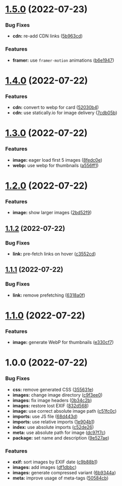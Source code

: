 # [1.5.0](https://github.com/obviyus/musee/compare/v1.4.0...v1.5.0) (2022-07-23)


### Bug Fixes

* **cdn:** re-add CDN links ([5b963cd](https://github.com/obviyus/musee/commit/5b963cdb708884aeab8af0f51cb7296c5c1a6aae))


### Features

* **framer:** use `framer-motion` animations ([b6e1947](https://github.com/obviyus/musee/commit/b6e194728ff3876413a257d330b9c5e1557b3f3a))

# [1.4.0](https://github.com/obviyus/musee/compare/v1.3.0...v1.4.0) (2022-07-22)


### Features

* **cdn:** convert to webp for card ([52030b4](https://github.com/obviyus/musee/commit/52030b4aba2ce25194908ff6ed0ce85474d45c31))
* **cdn:** use statically.io for image delivery ([7cdb05b](https://github.com/obviyus/musee/commit/7cdb05b4b9d5853ade5051486a7dcbccc3db1c88))

# [1.3.0](https://github.com/obviyus/musee/compare/v1.2.0...v1.3.0) (2022-07-22)


### Features

* **image:** eager load first 5 images ([8fedc0e](https://github.com/obviyus/musee/commit/8fedc0e8e9b08f1c4283a9a28a1d1a90942f50fc))
* **webp:** use webp for thumbnails ([a556ff1](https://github.com/obviyus/musee/commit/a556ff1aba72ff53a0c6e0403bb91534f95a088b))

# [1.2.0](https://github.com/obviyus/musee/compare/v1.1.2...v1.2.0) (2022-07-22)


### Features

* **image:** show larger images ([2bd52f9](https://github.com/obviyus/musee/commit/2bd52f91de7f602bcd54c395415dae5dcb63c7d1))

## [1.1.2](https://github.com/obviyus/musee/compare/v1.1.1...v1.1.2) (2022-07-22)


### Bug Fixes

* **link:** pre-fetch links on hover ([c3552cd](https://github.com/obviyus/musee/commit/c3552cd604295d75edf403cf719e6646227b16d5))

## [1.1.1](https://github.com/obviyus/musee/compare/v1.1.0...v1.1.1) (2022-07-22)


### Bug Fixes

* **link:** remove prefetching ([6318a0f](https://github.com/obviyus/musee/commit/6318a0ff9c033ac51c33ba687a7552facd190b43))

# [1.1.0](https://github.com/obviyus/galerie/compare/v1.0.0...v1.1.0) (2022-07-22)


### Features

* **image:** generate WebP for thumbnails ([e330cf7](https://github.com/obviyus/galerie/commit/e330cf79ad22298c62697220e0b9b39dea17a2ce))

# 1.0.0 (2022-07-22)


### Bug Fixes

* **css:** remove generated CSS ([355631e](https://github.com/obviyus/galerie/commit/355631ee6fd49073c65d5e7361a59cb5d2cdaba4))
* **images:** change image directory ([c9f3ee0](https://github.com/obviyus/galerie/commit/c9f3ee0ce1df2e7089d3eb64b50c1fa614df9ca7))
* **images:** fix image headers ([0b34c2b](https://github.com/obviyus/galerie/commit/0b34c2bf30caf1b889e1c420f8d1f9cd9c73bca2))
* **images:** restore lost EXIF ([832d568](https://github.com/obviyus/galerie/commit/832d568e40937c3f0bf91907ead87f6867451db6))
* **image:** use correct absolute image path ([c51fc0c](https://github.com/obviyus/galerie/commit/c51fc0cae539bd8f18ee1ed1ca5547c377fa9942))
* **imports:** use JS file ([68d443d](https://github.com/obviyus/galerie/commit/68d443d1d129dac2c0dea4803e2bddd7a5da3398))
* **imports:** use relative imports ([1e904b1](https://github.com/obviyus/galerie/commit/1e904b197ff25146124a111cdcb68c7f8276e30b))
* **index:** use absolute imports ([c52de26](https://github.com/obviyus/galerie/commit/c52de2667824f0a29be38c83e04ea53f95277994))
* **meta:** use absolute path for image ([dc97f7c](https://github.com/obviyus/galerie/commit/dc97f7c8044a801ee6b6976d3a137b7a688e3048))
* **package:** set name and description ([9e527ae](https://github.com/obviyus/galerie/commit/9e527aeab9d33ffa04e18c18ee71017ca73e28ca))


### Features

* **exif:** sort images by EXIF date ([c9b88b1](https://github.com/obviyus/galerie/commit/c9b88b1b8cc183f4fde47ca5c79d289820952586))
* **images:** add images ([df1dbbc](https://github.com/obviyus/galerie/commit/df1dbbc0ef698d6cda183ffd7a5df1b68abd1c39))
* **images:** generate compressed variant ([6b9344a](https://github.com/obviyus/galerie/commit/6b9344a3a11f4f34b9972dd9da4b0a7af1ee68c0))
* **meta:** improve usage of meta-tags ([50584cb](https://github.com/obviyus/galerie/commit/50584cb13ea27c849a9172eb993e911f4905b9d9))

